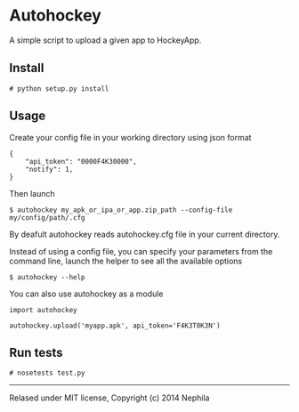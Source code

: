 Autohockey
==========
A simple script to upload a given app to HockeyApp.

Install
-------
```
# python setup.py install
```

Usage
-----
Create your config file in your working directory using json format
```
{
    "api_token": "0000F4K30000",
    "notify": 1,
}
```
Then launch
```
$ autohockey my_apk_or_ipa_or_app.zip_path --config-file my/config/path/.cfg
```
By deafult autohockey reads autohockey.cfg file in your current directory.

Instead of using a config file, you can specify your parameters from the command line, launch the helper to see all the available options
```
$ autohockey --help
```

You can also use autohockey as a module
```
import autohockey

autohockey.upload('myapp.apk', api_token='F4K3T0K3N')

```

Run tests
---------
```
# nosetests test.py
```
-------
Relased under MIT license, Copyright (c) 2014 Nephila